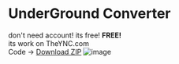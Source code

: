 # UnderGround Converter 
don't need account! its free! **FREE!**  
its work on TheYNC.com  
Code -> [Download ZIP](https://github.com/AsutoraGG/idk/archive/refs/heads/main.zip)
![image](https://github.com/AsutoraGG/idk/assets/76235964/30c1e6a4-178a-4b2b-a65f-25944f8559a0)
